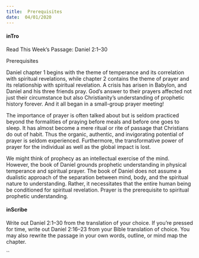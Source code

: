 ```yaml
---
title:  Prerequisites
date:  04/01/2020
---
```


#### inTro

Read This Week’s Passage: Daniel 2:1–30

Prerequisites

Daniel chapter 1 begins with the theme of temperance and its correlation with spiritual revelations, while chapter 2 contains the theme of prayer and its relationship with spiritual revelation. A crisis has arisen in Babylon, and Daniel and his three friends pray. God’s answer to their prayers affected not just their circumstance but also Christianity’s understanding of prophetic history forever. And it all began in a small-group prayer meeting!

The importance of prayer is often talked about but is seldom practiced beyond the formalities of praying before meals and before one goes to sleep. It has almost become a mere ritual or rite of passage that Christians do out of habit. Thus the organic, authentic, and invigorating potential of prayer is seldom experienced. Furthermore, the transformative power of prayer for the individual as well as the global impact is lost.

We might think of prophecy as an intellectual exercise of the mind. However, the book of Daniel grounds prophetic understanding in physical temperance and spiritual prayer. The book of Daniel does not assume a dualistic approach of the separation between mind, body, and the spiritual nature to understanding. Rather, it necessitates that the entire human being be conditioned for spiritual revelation. Prayer is the prerequisite to spiritual prophetic understanding.

#### inScribe

Write out Daniel 2:1–30 from the translation of your choice. If you’re pressed for time, write out Daniel 2:16–23 from your Bible translation of choice. You may also rewrite the passage in your own words, outline, or mind map the chapter.

``